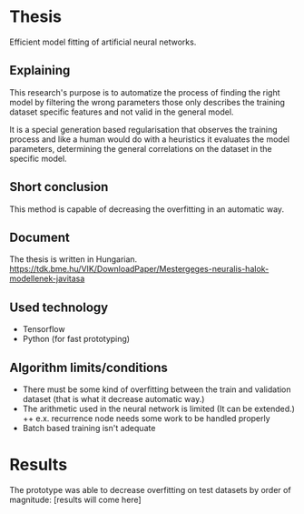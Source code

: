 # Thesis
Efficient model fitting of artificial neural networks.

## Explaining
This research's purpose is to automatize the process of finding the right model by filtering the wrong parameters those only describes the training dataset specific features and not valid in the general model.

It is a special generation based regularisation that observes the training process and like a human would do with a heuristics it evaluates the model parameters, determining the general correlations on the dataset in the specific model. 

## Short conclusion
This method is capable of decreasing the overfitting in an automatic way. 

## Document
The thesis is written in Hungarian. 
https://tdk.bme.hu/VIK/DownloadPaper/Mestergeges-neuralis-halok-modellenek-javitasa 

## Used technology
+ Tensorflow
+ Python (for fast prototyping)

## Algorithm limits/conditions
+ There must be some kind of overfitting between the train and validation dataset (that is what it decrease automatic way.)
+ The arithmetic used in the neural network is limited (It can be extended.)
++ e.x. recurrence node needs some work to be handled properly
+ Batch based training isn't adequate

# Results
The prototype was able to decrease overfitting on test datasets by order of magnitude:
[results will come here]

